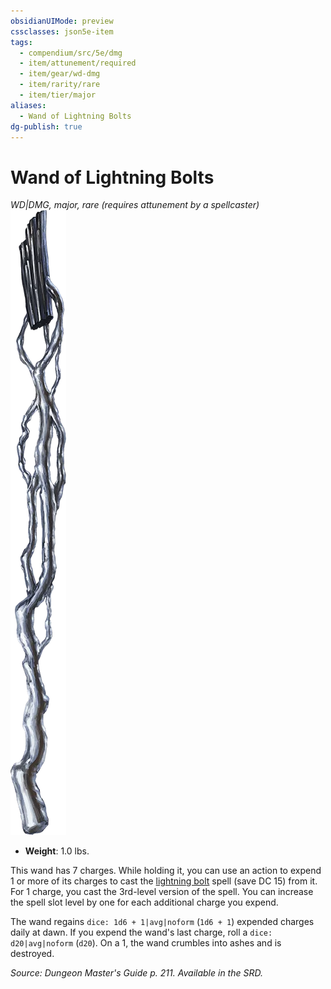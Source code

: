 ```yaml
---
obsidianUIMode: preview
cssclasses: json5e-item
tags:
  - compendium/src/5e/dmg
  - item/attunement/required
  - item/gear/wd-dmg
  - item/rarity/rare
  - item/tier/major
aliases:
  - Wand of Lightning Bolts
dg-publish: true
---
```

# Wand of Lightning Bolts
*WD|DMG, major, rare (requires attunement by a spellcaster)*  
![](https://raw.githubusercontent.com/5etools-mirror-2/5etools-img/main/items/DMG/Wand%20of%20Lightning%20Bolts.webp#right)  

- **Weight**: 1.0 lbs.

This wand has 7 charges. While holding it, you can use an action to expend 1 or more of its charges to cast the [lightning bolt](/Admin/CLI/spells/lightning-bolt.md) spell (save DC 15) from it. For 1 charge, you cast the 3rd-level version of the spell. You can increase the spell slot level by one for each additional charge you expend.

The wand regains `dice: 1d6 + 1|avg|noform` (`1d6 + 1`) expended charges daily at dawn. If you expend the wand's last charge, roll a `dice: d20|avg|noform` (`d20`). On a 1, the wand crumbles into ashes and is destroyed.

*Source: Dungeon Master's Guide p. 211. Available in the SRD.*